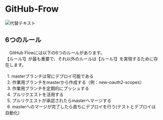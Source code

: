 # GitHub-Frow

![代替テキスト](https://image.itmedia.co.jp/ait/articles/1708/01/l_at-it-git-15-009.jpg)

## 6つのルール<br>
　GitHub Flowには以下の6つのルールがあります。<br>
 【ルール1】が最も重要で、それ以外のルールは【ルール1】を実現するために存在します。<br>
<br>
&ensp;1. masterブランチは常にデプロイ可能である<br>
&ensp;2. 作業用ブランチをmasterから作成する（例：new-oauth2-scopes）<br>
&ensp;3. 作業用ブランチを定期的にプッシュする<br>
&ensp;4. プルリクエストを活用する<br>
&ensp;5. プルリクエストが承認されたらmasterへマージする<br>
&ensp;6. masterへのマージが完了したら直ちにデプロイを行う(テストとデプロイは自動化)<br>
<br>

